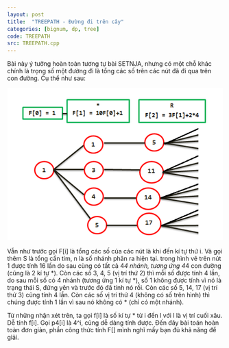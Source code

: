 ```yaml
---
layout: post
title:  "TREEPATH - Đường đi trên cây"
categories: [bignum, dp, tree]
code: TREEPATH
src: TREEPATH.cpp
---
```


Bài này ý tưởng hoàn toàn tương tự bài SETNJA, nhưng có một chỗ khác chính là trọng số một đường đi là tổng các số trên các nút đã đi qua trên con đường. Cụ thể như sau:

<img src="/static/img/posts/TREEPATH.png">

Vẫn như trước gọi F[i] là tổng các số của các nút là khi đến kí tự thứ i. Và gọi thêm S là tổng cần tìm, n là số nhánh phân ra hiện tại. trong hình vẽ trên nút 1 được tính 16 lần do sau cùng có tất cả 4*4 nhánh, tương ứng 4*4 con đường (cũng là 2 kí tự *). Còn các số 3, 4, 5 (vị trí thứ 2) thì mỗi số được tính 4 lần, do sau mỗi số có 4 nhánh (tương ứng 1 kí tự *), số 1 không được tính vì nó là trạng thái S, đứng yên và trước đó đã tính nó rồi. Còn các số 5, 14, 17 (vị trí thứ 3) cũng tính 4 lần. Còn các số vị trí thứ 4 (không có số trên hình) thì chúng được tính 1 lần vì sau nó không có * (chỉ có một nhánh). 

Từ những nhận xét trên, ta gọi f[i] là số kí tự * từ i đến l với l là vị trí cuối xâu. Dễ tính f[i]. Gọi p4[i] là 4^i, cũng dễ dàng tính được. Đến đây bài toán hoàn toàn đơn giản, phần công thức tính F[] mình nghĩ mấy bạn đủ khả năng để giải.
